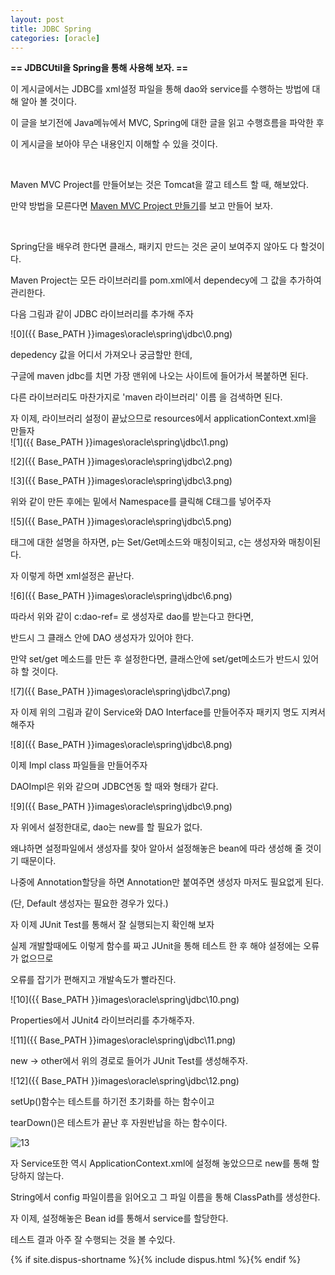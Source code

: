 ```yaml
---
layout: post
title: JDBC Spring
categories: [oracle]
---
```


**== JDBCUtil을 Spring을 통해 사용해 보자. ==**<br>

이 게시글에서는 JDBC를 xml설정 파일을 통해 dao와 service를 수행하는 방법에 대해 알아 볼 것이다.<br>

이 글을 보기전에 Java메뉴에서 MVC, Spring에 대한 글을 읽고 수행흐름을 파악한 후<br>

이 게시글을 보아야 무슨 내용인지 이해할 수 있을 것이다.<br>

<br>

Maven MVC Project를 만들어보는 것은 Tomcat을 깔고 테스트 할 때, 해보았다.<br>

만약 방법을 모른다면 <a href="https://camouflage129.github.io/Tomcat-3-MVC-Test-post">Maven MVC Project 만들기</a>를 보고 만들어 보자.<br>

<br>

Spring단을 배우려 한다면 클래스, 패키지 만드는 것은 굳이 보여주지 않아도 다 할것이다.<br>

Maven Project는 모든 라이브러리를 pom.xml에서 dependecy에 그 값을 추가하여 관리한다.<br>

다음 그림과 같이 JDBC 라이브러리를 추가해 주자<br>

![0]({{ Base_PATH }}images\oracle\spring\jdbc\0.png)<br>

depedency 값을 어디서 가져오나 궁금할만 한데,<br>

구글에 maven jdbc를 치면 가장 맨위에 나오는 사이트에 들어가서 복붙하면 된다.<br>

다른 라이브러리도 마찬가지로 'maven 라이브러리' 이름 을 검색하면 된다.<br>

자 이제, 라이브러리 설정이 끝났으므로 resources에서 applicationContext.xml을 만들자<br>![1]({{ Base_PATH }}images\oracle\spring\jdbc\1.png)<br>

![2]({{ Base_PATH }}images\oracle\spring\jdbc\2.png)<br>

![3]({{ Base_PATH }}images\oracle\spring\jdbc\3.png)<br>

위와 같이 만든 후에는 밑에서 Namespace를 클릭해 C태그를 넣어주자<br>

![5]({{ Base_PATH }}images\oracle\spring\jdbc\5.png)<br>

태그에 대한 설명을 하자면, p는 Set/Get메소드와 매칭이되고, c는 생성자와 매칭이된다.<br>

자 이렇게 하면 xml설정은 끝난다.

![6]({{ Base_PATH }}images\oracle\spring\jdbc\6.png)<br>

따라서 위와 같이 c:dao-ref= 로 생성자로 dao를 받는다고 한다면,<br>

반드시 그 클래스 안에 DAO 생성자가 있어야 한다.<br>

만약 set/get 메소드를 만든 후 설정한다면, 클래스안에 set/get메소드가 반드시 있어햐 할 것이다.<br>

![7]({{ Base_PATH }}images\oracle\spring\jdbc\7.png)<br>

자 이제 위의 그림과 같이 Service와 DAO Interface를 만들어주자 패키지 명도 지켜서 해주자<br>

![8]({{ Base_PATH }}images\oracle\spring\jdbc\8.png)<br>

이제 Impl class 파일들을 만들어주자<br>

DAOImpl은 위와 같으며 JDBC연동 할 때와 형태가 같다.<br>

![9]({{ Base_PATH }}images\oracle\spring\jdbc\9.png)<br>

자 위에서 설정한대로, dao는 new를 할 필요가 없다.<br>

왜냐하면 설정파일에서 생성자를 찾아 알아서 설정해놓은 bean에 따라 생성해 줄 것이기 때문이다.<br>

나중에 Annotation할당을 하면 Annotation만 붙여주면 생성자 마저도 필요없게 된다.<br>

(단, Default 생성자는 필요한 경우가 있다.)<br>

자 이제 JUnit Test를 통해서 잘 실행되는지 확인해 보자<br>

실제 개발할때에도 이렇게 함수를 짜고 JUnit을 통해 테스트 한 후 해야 설정에는 오류가 없으므로<br>

오류를 잡기가 편해지고 개발속도가 빨라진다.<br>

![10]({{ Base_PATH }}images\oracle\spring\jdbc\10.png)<br>

Properties에서 JUnit4 라이브러리를 추가해주자.<br>

![11]({{ Base_PATH }}images\oracle\spring\jdbc\11.png)<br>

new -> other에서 위의 경로로 들어가 JUnit Test를 생성해주자.<br>

![12]({{ Base_PATH }}images\oracle\spring\jdbc\12.png)<br>

setUp()함수는 테스트를 하기전 초기화를 하는 함수이고<br>

tearDown()은 테스트가 끝난 후 자원반납을 하는 함수이다.<br>

![13](C:\gitBlog\Camouflage129.github.io\images\oracle\spring\jdbc\13.png)<br>

자 Service또한 역시 ApplicationContext.xml에 설정해 놓았으므로 new를 통해 할당하지 않는다.<br>

String에서 config 파일이름을 읽어오고 그 파일 이름을 통해 ClassPath를 생성한다.<br>

자 이제, 설정해놓은 Bean id를 통해서 service를 할당한다.<br>

테스트 결과 아주 잘 수행되는 것을 볼 수있다.<br>

{% if site.dispus-shortname %}{% include dispus.html %}{% endif %}